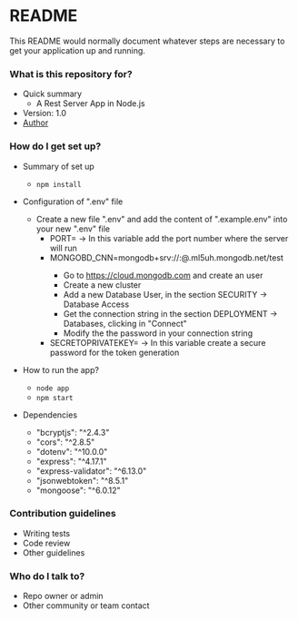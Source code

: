 # README #

This README would normally document whatever steps are necessary to get your application up and running.

### What is this repository for? ###

* Quick summary
    * A Rest Server App in Node.js
* Version: 1.0
* [Author](https://www.linkedin.com/in/felipenavaslederhos)

### How do I get set up? ###

* Summary of set up
    * ```npm install```
* Configuration of ".env" file
    * Create a new file ".env" and add the content of ".example.env" into your new ".env" file
        * PORT= -> In this variable add the port number where the server will run                   
        * MONGOBD_CNN=mongodb+srv://<user>:<password>@<micluster>.ml5uh.mongodb.net/test
            * Go to https://cloud.mongodb.com and create an user
            * Create a new cluster
            * Add a new Database User, in the section SECURITY -> Database Access
            * Get the connection string in the section DEPLOYMENT -> Databases, clicking in "Connect"
            * Modify the the password in your connection string
        * SECRETOPRIVATEKEY= -> In this variable create a secure password for the token generation

* How to run the app?
    * ```node app```
    * ```npm start```
* Dependencies
    * "bcryptjs": "^2.4.3"
    * "cors": "^2.8.5"
    * "dotenv": "^10.0.0"
    * "express": "^4.17.1"
    * "express-validator": "^6.13.0"
    * "jsonwebtoken": "^8.5.1"
    * "mongoose": "^6.0.12"

### Contribution guidelines ###

* Writing tests
* Code review
* Other guidelines

### Who do I talk to? ###

* Repo owner or admin
* Other community or team contact